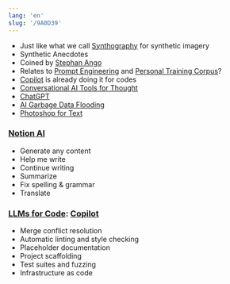 ```yaml
---
lang: 'en'
slug: '/9A0D39'
---
```


- Just like what we call [Synthography](./../.././docs/pages/Synthography.md) for synthetic imagery
- Synthetic Anecdotes
- Coined by [Stephan Ango](./../.././docs/pages/Stephan%20Ango.md)
- Relates to [Prompt Engineering](./../.././docs/pages/Prompt%20Engineering.md) and [Personal Training Corpus](./../.././docs/pages/Personal%20Training%20Corpus.md)?
- [Copilot](./../.././docs/pages/Copilot.md) is already doing it for codes
- [Conversational AI Tools for Thought](./../.././docs/pages/Conversational%20AI%20Tools%20for%20Thought.md)
- [ChatGPT](./../.././docs/pages/ChatGPT.md)
- [AI Garbage Data Flooding](./../.././docs/pages/AI%20Garbage%20Data%20Flooding.md)
- [Photoshop for Text](./../.././docs/pages/Photoshop%20for%20Text.md)

### [Notion AI](https://www.notion.so/ai)

- Generate any content
- Help me write
- Continue writing
- Summarize
- Fix spelling & grammar
- Translate

### [LLMs for Code](https://matt-rickard.ghost.io/llms-for-code/): [Copilot](./../.././docs/pages/Copilot.md)

- Merge conflict resolution
- Automatic linting and style checking
- Placeholder documentation
- Project scaffolding
- Test suites and fuzzing
- Infrastructure as code

<head>
  <html lang="en-US"/>
</head>
